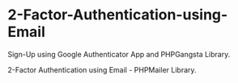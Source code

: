 # 2-Factor-Authentication-using-Email

Sign-Up using Google Authenticator App and PHPGangsta Library.

2-Factor Authentication using Email - PHPMailer Library.


